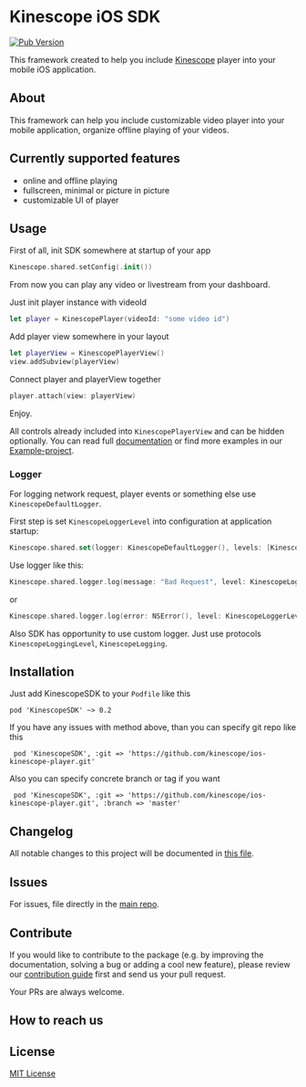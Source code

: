 # Kinescope iOS SDK

[![Pub Version](https://img.shields.io/badge/version-0.1-orange)](https://img.shields.io/badge/version-0.1-orange)

This framework created to help you include [Kinescope](https://kinescope.io/) player into your mobile iOS application.

<!-- TODO add logo here -->

## About

This framework can help you include customizable video player into your mobile application, organize offline playing of your videos.

## Currently supported features

- online and offline playing
- fullscreen, minimal or picture in picture
- customizable UI of player

## Usage

First of all, init SDK somewhere at startup of your app

```swift
Kinescope.shared.setConfig(.init())
```

From now you can play any video or livestream from your dashboard.

Just init player instance with videoId

```swift
let player = KinescopePlayer(videoId: "some video id")
```

Add player view somewhere in your layout

```swift
let playerView = KinescopePlayerView()
view.addSubview(playerView)
```

Connect player and playerView together

```swift
player.attach(view: playerView)
```

Enjoy.

All controls already included into `KinescopePlayerView` and can be hidden optionally.
You can read full [documentation](./DOCUMENTATION.md) or find more examples in our [Example-project](/Example).  

### Logger

For logging network request, player events or something else use `KinescopeDefaultLogger`.

First step is set `KinescopeLoggerLevel` into configuration at application startup:

```swift
Kinescope.shared.set(logger: KinescopeDefaultLogger(), levels: [KinescopeLoggerLevel.network, KinescopeLoggerLevel.player])
```

Use logger like this:

```swift
Kinescope.shared.logger.log(message: "Bad Request", level: KinescopeLoggerLevel.network)
```

or

```swift
Kinescope.shared.logger.log(error: NSError(), level: KinescopeLoggerLevel.network)
```

Also SDK has opportunity to use custom logger. Just use protocols `KinescopeLoggingLevel`, `KinescopeLogging`.

## Installation

Just add KinescopeSDK to your `Podfile` like this

```
pod 'KinescopeSDK' ~> 0.2
```

If you have any issues with method above, than you can specify git repo like this

```
 pod 'KinescopeSDK', :git => 'https://github.com/kinescope/ios-kinescope-player.git'
```

Also you can specify concrete branch or tag if you want

```
 pod 'KinescopeSDK', :git => 'https://github.com/kinescope/ios-kinescope-player.git', :branch => 'master'
```

## Changelog

All notable changes to this project will be documented in [this file](./CHANGELOG.md).

## Issues

For issues, file directly in the [main repo](https://github.com/kinescope/ios-kinescope-player).

## Contribute

If you would like to contribute to the package (e.g. by improving the documentation, solving a bug or adding a cool new feature), please review our [contribution guide](CONTRIBUTING.md) first and send us your pull request.

Your PRs are always welcome.

## How to reach us

<!-- TODO add some channel of communication  -->

## License

[MIT License](LICENSE)
